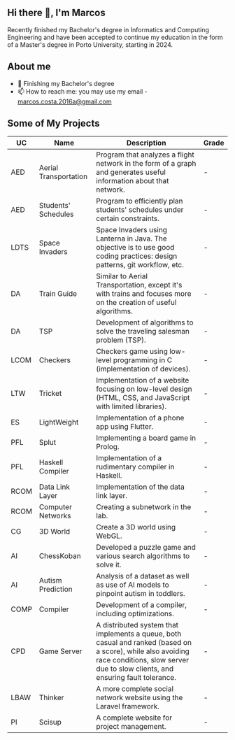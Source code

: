 ## Hi there 👋, I'm Marcos

Recently finished my Bachelor's degree in Informatics and Computing Engineering and have been accepted to continue my education in the form of a Master's degree in Porto University, starting in 2024.

## About me

- 🌱 Finishing my Bachelor's degree
- 📫 How to reach me: you may use my email - marcos.costa.2016a@gmail.com

## Some of My Projects

| UC   | Name                  | Description                                                                                                                                                                      | Grade |
| ---- | --------------------- | -------------------------------------------------------------------------------------------------------------------------------------------------------------------------------- | ----- |
| AED  | Aerial Transportation | Program that analyzes a flight network in the form of a graph and generates useful information about that network.                                                               |   -   |
| AED  | Students' Schedules   | Program to efficiently plan students' schedules under certain constraints.                                                                                                       |   -   |
| LDTS | Space Invaders        | Space Invaders using Lanterna in Java. The objective is to use good coding practices: design patterns, git workflow, etc.                                                        |   -   |
| DA   | Train Guide           | Similar to Aerial Transportation, except it's with trains and focuses more on the creation of useful algorithms.                                                                 |   -   |
| DA   | TSP                   | Development of algorithms to solve the traveling salesman problem (TSP).                                                                                                         |   -   |
| LCOM | Checkers              | Checkers game using low-level programming in C (implementation of devices).                                                                                                      |   -   |
| LTW  | Tricket               | Implementation of a website focusing on low-level design (HTML, CSS, and JavaScript with limited libraries).                                                                    |   -   |
| ES   | LightWeight           | Implementation of a phone app using Flutter.                                                                                                                                     |   -   |
| PFL  | Splut                 | Implementing a board game in Prolog.                                                                                                                                             |   -   |
| PFL  | Haskell Compiler      | Implementation of a rudimentary compiler in Haskell.                                                                                                                             |   -   |
| RCOM | Data Link Layer       | Implementation of the data link layer.                                                                                                                                           |   -   |
| RCOM | Computer Networks     | Creating a subnetwork in the lab.                                                                                                                                                |   -   |
| CG   | 3D World              | Create a 3D world using WebGL.                                                                                                                                                   |   -   |
| AI   | ChessKoban            | Developed a puzzle game and various search algorithms to solve it.                                                                                                              |   -   |
| AI   | Autism Prediction     | Analysis of a dataset as well as use of AI models to pinpoint autism in toddlers.                                                                                                |   -   |
| COMP | Compiler              | Development of a compiler, including optimizations.                                                                                                                              |   -   |
| CPD  | Game Server           | A distributed system that implements a queue, both casual and ranked (based on a score), while also avoiding race conditions, slow server due to slow clients, and ensuring fault tolerance. |   -   |
| LBAW | Thinker               | A more complete social network website using the Laravel framework.                                                                                                              |   -   |
| PI   | Scisup                | A complete website for project management.                                                                                                                                       |   -   |

<!--
**MarcosCosta2022/MarcosCosta2022** is a ✨ _special_ ✨ repository because its `README.md` (this file) appears on your GitHub profile.

Here are some ideas to get you started:

- 🔭 I’m currently working on ...
- 🌱 I’m currently learning ...
- 👯 I’m looking to collaborate on ...
- 🤔 I’m looking for help with ...
- 💬 Ask me about ...
- 📫 How to reach me: ...
- 😄 Pronouns: ...
- ⚡ Fun fact: ...
-->
